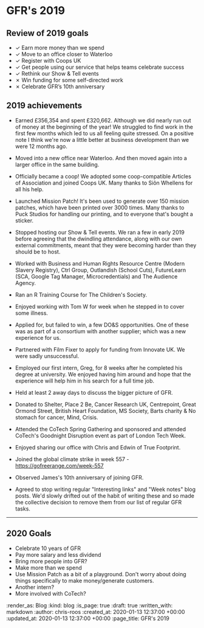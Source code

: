 # GFR's 2019

## Review of 2019 goals

- ✓ Earn more money than we spend
- ✓ Move to an office closer to Waterloo
- ✓ Register with Coops UK
- ✓ Get people using our service that helps teams celebrate success
- ✓ Rethink our Show & Tell events
- ✗ Win funding for some self-directed work
- ✗ Celebrate GFR’s 10th anniversary

## 2019 achievements

- Earned £356,354 and spent £320,662. Although we did nearly run out of money at the beginning of the year! We struggled to find work in the first few months which led to us all feeling quite stressed. On a positive note I think we're now a little better at business development than we were 12 months ago.

- Moved into a new office near Waterloo. And then moved again into a larger office in the same building.

- Officially became a coop! We adopted some coop-compatible Articles of Association and joined Coops UK. Many thanks to Siôn Whellens for all his help.

- Launched Mission Patch! It's been used to generate over 150 mission patches, which have been printed over 3000 times. Many thanks to Puck Studios for handling our printing, and to everyone that's bought a sticker.

- Stopped hosting our Show & Tell events. We ran a few in early 2019 before agreeing that the dwindling attendance, along with our own external commitments, meant that they were becoming harder than they should be to host.

- Worked with Business and Human Rights Resource Centre (Modern Slavery Registry), Ctrl Group, Outlandish (School Cuts), FutureLearn (SCA, Google Tag Manager, Microcredentials) and The Audience Agency.

- Ran an R Training Course for The Children's Society.

- Enjoyed working with Tom W for week when he stepped in to cover some illness.

- Applied for, but failed to win, a few DO&S opportunities. One of these was as part of a consortium with another supplier; which was a new experience for us.

- Partnered with Film Fixer to apply for funding from Innovate UK. We were sadly unsuccessful.

- Employed our first intern, Greg, for 8 weeks after he completed his degree at university. We enjoyed having him around and hope that the experience will help him in his search for a full time job.

- Held at least 2 away days to discuss the bigger picture of GFR.

- Donated to Shelter, Place 2 Be, Cancer Research UK, Centrepoint, Great Ormond Street, British Heart Foundation, MS Society, Barts charity & No stomach for cancer, Mind, Crisis.

- Attended the CoTech Spring Gathering and sponsored and attended CoTech's Goodnight Disruption event as part of London Tech Week.

- Enjoyed sharing our office with Chris and Edwin of True Footprint.

- Joined the global climate strike in week 557 - https://gofreerange.com/week-557

- Observed James's 10th anniversary of joining GFR.

- Agreed to stop writing regular "Interesting links" and "Week notes" blog posts. We'd slowly drifted out of the habit of writing these and so made the collective decision to remove them from our list of regular GFR tasks.

---

## 2020 Goals

- Celebrate 10 years of GFR
- Pay more salary and less dividend
- Bring more people into GFR?
- Make more than we spend
- Use Mission Patch as a bit of a playground. Don't worry about doing things specifically to make money/generate customers.
- Another intern?
- More involved with CoTech?

:render_as: Blog
:kind: blog
:is_page: true
:draft: true
:written_with: markdown
:author: chris-roos
:created_at: 2020-01-13 12:37:00 +00:00
:updated_at: 2020-01-13 12:37:00 +00:00
:page_title: GFR's 2019
